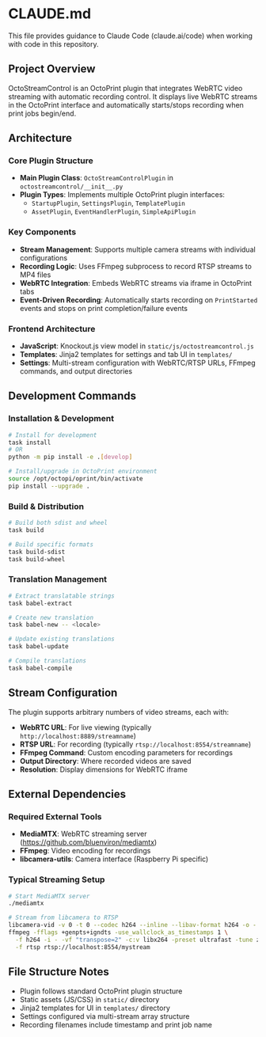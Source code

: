 # CLAUDE.md

This file provides guidance to Claude Code (claude.ai/code) when working with code in this repository.

## Project Overview

OctoStreamControl is an OctoPrint plugin that integrates WebRTC video streaming with automatic recording control. It displays live WebRTC streams in the OctoPrint interface and automatically starts/stops recording when print jobs begin/end.

## Architecture

### Core Plugin Structure
- **Main Plugin Class**: `OctoStreamControlPlugin` in `octostreamcontrol/__init__.py`
- **Plugin Types**: Implements multiple OctoPrint plugin interfaces:
  - `StartupPlugin`, `SettingsPlugin`, `TemplatePlugin`
  - `AssetPlugin`, `EventHandlerPlugin`, `SimpleApiPlugin`

### Key Components
- **Stream Management**: Supports multiple camera streams with individual configurations
- **Recording Logic**: Uses FFmpeg subprocess to record RTSP streams to MP4 files
- **WebRTC Integration**: Embeds WebRTC streams via iframe in OctoPrint tabs
- **Event-Driven Recording**: Automatically starts recording on `PrintStarted` events and stops on print completion/failure events

### Frontend Architecture
- **JavaScript**: Knockout.js view model in `static/js/octostreamcontrol.js`
- **Templates**: Jinja2 templates for settings and tab UI in `templates/`
- **Settings**: Multi-stream configuration with WebRTC/RTSP URLs, FFmpeg commands, and output directories

## Development Commands

### Installation & Development
```bash
# Install for development
task install
# OR
python -m pip install -e .[develop]

# Install/upgrade in OctoPrint environment
source /opt/octopi/oprint/bin/activate
pip install --upgrade .
```

### Build & Distribution
```bash
# Build both sdist and wheel
task build

# Build specific formats
task build-sdist
task build-wheel
```

### Translation Management
```bash
# Extract translatable strings
task babel-extract

# Create new translation
task babel-new -- <locale>

# Update existing translations
task babel-update

# Compile translations
task babel-compile
```

## Stream Configuration

The plugin supports arbitrary numbers of video streams, each with:
- **WebRTC URL**: For live viewing (typically `http://localhost:8889/streamname`)
- **RTSP URL**: For recording (typically `rtsp://localhost:8554/streamname`)
- **FFmpeg Command**: Custom encoding parameters for recordings
- **Output Directory**: Where recorded videos are saved
- **Resolution**: Display dimensions for WebRTC iframe

## External Dependencies

### Required External Tools
- **MediaMTX**: WebRTC streaming server (https://github.com/bluenviron/mediamtx)
- **FFmpeg**: Video encoding for recordings
- **libcamera-utils**: Camera interface (Raspberry Pi specific)

### Typical Streaming Setup
```bash
# Start MediaMTX server
./mediamtx

# Stream from libcamera to RTSP
libcamera-vid -v 0 -t 0 --codec h264 --inline --libav-format h264 -o - | \
ffmpeg -fflags +genpts+igndts -use_wallclock_as_timestamps 1 \
  -f h264 -i - -vf "transpose=2" -c:v libx264 -preset ultrafast -tune zerolatency \
  -f rtsp rtsp://localhost:8554/mystream
```

## File Structure Notes
- Plugin follows standard OctoPrint plugin structure
- Static assets (JS/CSS) in `static/` directory
- Jinja2 templates for UI in `templates/` directory
- Settings configured via multi-stream array structure
- Recording filenames include timestamp and print job name